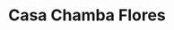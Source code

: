 ---
title: "Casa Chamba Flores"
url: /usulutan/casa-chamba-flores-1-calle-oriente/
shop: muebles
---